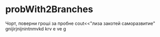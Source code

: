 # probWith2Branches
Чорт, поверни гроші за пробне
cout<<"лиза закотей саморазвитие"
gnijirjnijnintnmvkd krv
e
ve
g

